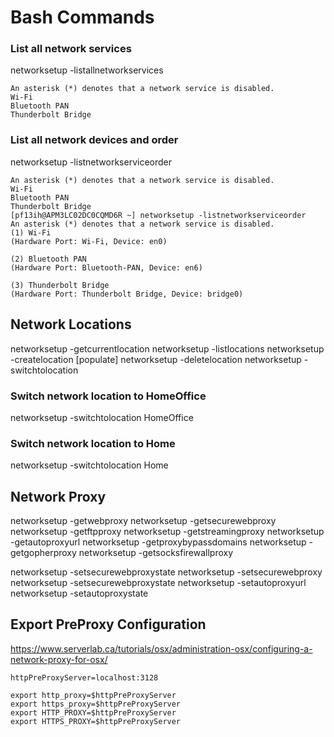 # Bash Commands

### List all network services
networksetup -listallnetworkservices

    An asterisk (*) denotes that a network service is disabled.
    Wi-Fi
    Bluetooth PAN
    Thunderbolt Bridge

### List all network devices and order
networksetup -listnetworkserviceorder

    An asterisk (*) denotes that a network service is disabled.
    Wi-Fi
    Bluetooth PAN
    Thunderbolt Bridge
    [pf13ih@APM3LC02DC0CQMD6R ~] networksetup -listnetworkserviceorder
    An asterisk (*) denotes that a network service is disabled.
    (1) Wi-Fi
    (Hardware Port: Wi-Fi, Device: en0)

    (2) Bluetooth PAN
    (Hardware Port: Bluetooth-PAN, Device: en6)

    (3) Thunderbolt Bridge
    (Hardware Port: Thunderbolt Bridge, Device: bridge0)

## Network Locations

networksetup -getcurrentlocation
networksetup -listlocations
networksetup -createlocation <location name> [populate]
networksetup -deletelocation <location name>
networksetup -switchtolocation <location name>

### Switch network location to HomeOffice
networksetup -switchtolocation HomeOffice

### Switch network location to Home
networksetup -switchtolocation Home

## Network Proxy
networksetup -getwebproxy <networkservice>
networksetup -getsecurewebproxy <networkservice>
networksetup -getftpproxy <networkservice>
networksetup -getstreamingproxy <networkservice>
networksetup -getautoproxyurl <networkservice>
networksetup -getproxybypassdomains <networkservice>
networksetup -getgopherproxy <networkservice>
networksetup -getsocksfirewallproxy <networkservice>


networksetup -setsecurewebproxystate <networkservice> <on off>
networksetup -setsecurewebproxy <networkservice> <domain> <port number> <authenticated> <username> <password>
networksetup -setsecurewebproxystate <networkservice> <on off>
networksetup -setautoproxyurl <networkservice> <url>
networksetup -setautoproxystate <networkservice> <on off>

## Export PreProxy Configuration
https://www.serverlab.ca/tutorials/osx/administration-osx/configuring-a-network-proxy-for-osx/

    httpPreProxyServer=localhost:3128

    export http_proxy=$httpPreProxyServer
    export https_proxy=$httpPreProxyServer
    export HTTP_PROXY=$httpPreProxyServer
    export HTTPS_PROXY=$httpPreProxyServer